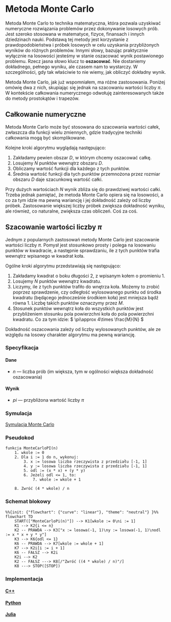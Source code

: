 # Metoda Monte Carlo

Metoda Monte Carlo to technika matematyczna, która pozwala uzyskiwać numeryczne rozwiązania problemów przez dokonywanie losowych prób. Jest szeroko stosowana w matematyce, fizyce, finansach i innych dziedzinach nauki. Podstawą tej metody jest korzystanie z prawdopodobieństwa i próbek losowych w celu uzyskania przybliżonych wyników do różnych problemów. Innymi słowy, bazując praktycznie wyłącznie na losowości jesteśmy w stanie oszacować wynik postawionego problemu. Rzecz jasna słowo klucz to **oszacować**. Nie dostaniemy dokładnego, pełnego wyniku, ale czasem nam to wystarczy. W szczególności, gdy tak właściwie to nie wiemy, jak obliczyć dokładny wynik.

Metoda Monte Carlo, jak już wspomniałem, ma różne zastosowania. Poniżej omówię dwa z nich, skupiając się jednak na szacowaniu wartości liczby $\pi$. W kontekście całkowania numerycznego odwołuję zainteresowanych także do metody prostokątów i trapezów.

## Całkowanie numeryczne

Metoda Monte Carlo może być stosowana do szacowania wartości całek, zwłaszcza dla funkcji wielu zmiennych, gdzie tradycyjne techniki całkowania mogą być skomplikowane.

Kolejne kroki algorytmu wyglądają następująco:

1. Zakładamy pewien obszar $D$, w którym chcemy oszacować całkę.
2. Losujemy $N$ punktów wewnątrz obszaru $D$.
3. Obliczamy wartość funkcji dla każdego z tych punktów.
4. Średnia wartość funkcji dla tych punktów przemnożona przez rozmiar obszaru $D$ daje szacunkową wartość całki.

Przy dużych wartościach $N$ wynik zbliża się do prawdziwej wartości całki. Trzeba jednak pamiętać, że metoda Monte Carlo opiera się na losowości, a co za tym idzie ma pewną wariancję i jej dokładność zależy od liczby próbek. Zastosowanie większej liczby próbek zwiększa dokładność wyniku, ale również, co naturalne, zwiększa czas obliczeń. Coś za coś.

## Szacowanie wartości liczby $\pi$

Jednym z popularnych zastosowań metody Monte Carlo jest szacowanie wartości liczby $\pi$. Pomysł jest stosunkowo prosty i polega na losowaniu punktów w kwadracie, a następnie sprawdzaniu, ile z tych punktów trafia wewnątrz wpisanego w kwadrat koła.

Ogólne kroki algorytmu przedstawiają się następująco:

1. Zakładamy kwadrat o boku długości $2$, z wpisanym kołem o promieniu $1$.
2. Losujemy $N$ punktów wewnątrz kwadratu.
3. Liczymy, ile z tych punktów trafiło do wnętrza koła. Możemy to zrobić poprzez sprawdzenie, czy odległość wylosowanego punktu od środka kwadratu (będącego jednocześnie środkiem koła) jest mniejsza bądź równa $1$. Liczbę takich punktów oznaczymy przez $M$.
4. Stosunek punktów wewnątrz koła do wszystkich punktów jest przybliżeniem stosunku pola powierzchni koła do pola powierzchni kwadratu. Co za tym idzie:
   $
   \pi\approx 4\times \frac{M}{N}
   $

Dokładność oszacowania zależy od liczby wylosowanych punktów, ale ze względu na losowy charakter algorytmu ma pewną wariancję.

### Specyfikacja

#### Dane

* $n$ — liczba prób (im większa, tym w ogólności większa dokładność oszacowania)

#### Wynik

* $pi$ — przybliżona wartość liczby $\pi$

### Symulacja

[Symulacja Monte Carlo](https://academo.org/demos/estimating-pi-monte-carlo/)

### Pseudokod

```
funkcja MonteCarloPI(n)
    1. wkole := 0
    2. Dla i := 1 do n, wykonuj:
        3. x := losowa liczba rzeczywista z przedziału [-1, 1]
        4. y := losowa liczba rzeczywista z przedziału [-1, 1]
        5. odl := (x * x) + (y * y)
        6. Jeżeli odl <= 1, to:
            7. wkole := wkole + 1
    
    8. Zwróć (4 * wkole) / n
```

### Schemat blokowy

```mermaid
%%{init: {"flowchart": {"curve": "linear"}, "theme": "neutral"} }%%
flowchart TD
	START(["MonteCarloPi(n)"]) --> K1[wkole := 0\ni := 1]
	K1 --> K2{i <= n}
	K2 -- PRAWDA --> K3["x := losowa(-1, 1)\ny := losowa(-1, 1)\nodl := x * x + y * y"]
	K3 --> K6{odl <= 1}
	K6 -- PRAWDA --> K7[wkole := wkole + 1]
	K7 --> K2i[i := i + 1]
	K6 -- FAŁSZ --> K2i
	K2i --> K2
	K2 -- FAŁSZ ---> K8[/"Zwróć ((4 * wkole) / n)"/]
	K8 ---> STOP([STOP])
```

### Implementacja

#### [C++](../../programming/c++/algorithms/numerical-methods/monte-carlo.md)

#### [Python](../../programming/python/algorithms/numerical-methods/monte-carlo.md)

#### [Julia](../../programming/julia/algorithms/numerical-methods/monte-carlo.md)
